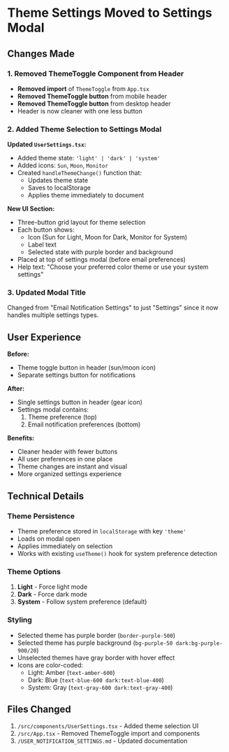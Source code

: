 # Theme Settings Moved to Settings Modal

## Changes Made

### 1. Removed ThemeToggle Component from Header
- **Removed import** of `ThemeToggle` from `App.tsx`
- **Removed ThemeToggle button** from mobile header
- **Removed ThemeToggle button** from desktop header
- Header is now cleaner with one less button

### 2. Added Theme Selection to Settings Modal

**Updated `UserSettings.tsx`:**
- Added theme state: `'light' | 'dark' | 'system'`
- Added icons: `Sun`, `Moon`, `Monitor`
- Created `handleThemeChange()` function that:
  - Updates theme state
  - Saves to localStorage
  - Applies theme immediately to document

**New UI Section:**
- Three-button grid layout for theme selection
- Each button shows:
  - Icon (Sun for Light, Moon for Dark, Monitor for System)
  - Label text
  - Selected state with purple border and background
- Placed at top of settings modal (before email preferences)
- Help text: "Choose your preferred color theme or use your system settings"

### 3. Updated Modal Title
Changed from "Email Notification Settings" to just "Settings" since it now handles multiple settings types.

## User Experience

**Before:**
- Theme toggle button in header (sun/moon icon)
- Separate settings button for notifications

**After:**
- Single settings button in header (gear icon)
- Settings modal contains:
  1. Theme preference (top)
  2. Email notification preferences (bottom)

**Benefits:**
- Cleaner header with fewer buttons
- All user preferences in one place
- Theme changes are instant and visual
- More organized settings experience

## Technical Details

### Theme Persistence
- Theme preference stored in `localStorage` with key `'theme'`
- Loads on modal open
- Applies immediately on selection
- Works with existing `useTheme()` hook for system preference detection

### Theme Options
1. **Light** - Force light mode
2. **Dark** - Force dark mode  
3. **System** - Follow system preference (default)

### Styling
- Selected theme has purple border (`border-purple-500`)
- Selected theme has purple background (`bg-purple-50 dark:bg-purple-900/20`)
- Unselected themes have gray border with hover effect
- Icons are color-coded:
  - Light: Amber (`text-amber-600`)
  - Dark: Blue (`text-blue-600 dark:text-blue-400`)
  - System: Gray (`text-gray-600 dark:text-gray-400`)

## Files Changed
1. `/src/components/UserSettings.tsx` - Added theme selection UI
2. `/src/App.tsx` - Removed ThemeToggle import and components
3. `/USER_NOTIFICATION_SETTINGS.md` - Updated documentation
